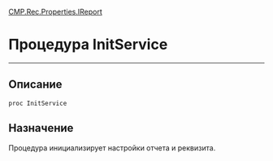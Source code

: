 ﻿---
Link: CMP.Rec.Properties.IReport.@InitService
---

<!---  Навигация
[Имя проекта](#) :
-->
[CMP.Rec.Properties.IReport](Default)

# Процедура InitService
---

## Описание

    proc InitService

<!--
## Аргументы{#Args}

### Аргумент1

Описание аргумента 1
-->

## Назначение

Процедура инициализирует настройки отчета и реквизита.

<!--
## Пример

    InitService...
-->

